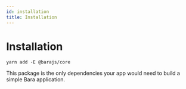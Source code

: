 ```yaml
---
id: installation
title: Installation
---
```


# Installation

```
yarn add -E @barajs/core
```

This package is the only dependencies your app would need to build a simple Bara application.
